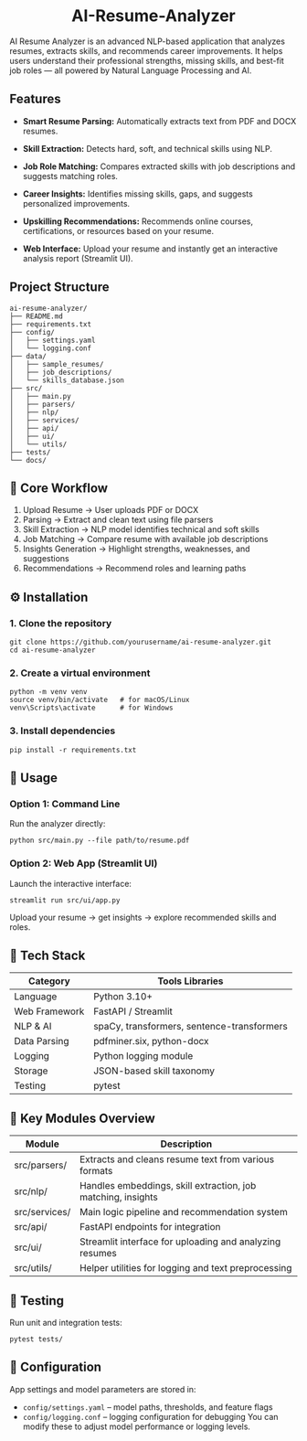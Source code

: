 <h1 align="center">AI-Resume-Analyzer</h1>

AI Resume Analyzer is an advanced NLP-based application that analyzes resumes, extracts skills, and recommends career improvements. It helps users understand their professional strengths, missing skills, and best-fit job roles — all powered by Natural Language Processing and AI.

## Features

 - **Smart Resume Parsing:**
  Automatically extracts text from PDF and DOCX resumes.

 - **Skill Extraction:**
  Detects hard, soft, and technical skills using NLP.

 - **Job Role Matching:**
  Compares extracted skills with job descriptions and suggests matching roles.

 - **Career Insights:**
  Identifies missing skills, gaps, and suggests personalized improvements.

 - **Upskilling Recommendations:**
  Recommends online courses, certifications, or resources based on your resume.

 - **Web Interface:**
  Upload your resume and instantly get an interactive analysis report (Streamlit UI).


## Project Structure

    ai-resume-analyzer/
    ├── README.md
    ├── requirements.txt
    ├── config/
    │   ├── settings.yaml
    │   └── logging.conf
    ├── data/
    │   ├── sample_resumes/
    │   ├── job_descriptions/
    │   └── skills_database.json
    ├── src/
    │   ├── main.py
    │   ├── parsers/
    │   ├── nlp/
    │   ├── services/
    │   ├── api/
    │   ├── ui/
    │   └── utils/
    ├── tests/
    └── docs/



## 🧠 Core Workflow

 1. Upload Resume → User uploads PDF or DOCX
 2. Parsing → Extract and clean text using file parsers
 3. Skill Extraction → NLP model identifies technical and soft skills
 4. Job Matching → Compare resume with available job descriptions
 5. Insights Generation → Highlight strengths, weaknesses, and suggestions
 6. Recommendations → Recommend roles and learning paths


## ⚙️ Installation
### 1. Clone the repository
```
git clone https://github.com/yourusername/ai-resume-analyzer.git
cd ai-resume-analyzer
```
### 2. Create a virtual environment
```
python -m venv venv
source venv/bin/activate   # for macOS/Linux
venv\Scripts\activate      # for Windows
```
### 3. Install dependencies
```
pip install -r requirements.txt
```


## 🧾 Usage
### Option 1: Command Line

Run the analyzer directly:
```
python src/main.py --file path/to/resume.pdf
```
### Option 2: Web App (Streamlit UI)

Launch the interactive interface:
```
streamlit run src/ui/app.py
```

Upload your resume → get insights → explore recommended skills and roles.


## 🧰 Tech Stack
| Category     	| Tools  Libraries                          |
|---------------|-------------------------------------------|
| Language	     | Python 3.10+                              |
| Web Framework	| FastAPI / Streamlit                       |
| NLP & AI     	| spaCy, transformers, sentence-transformers|
| Data Parsing	 | pdfminer.six, python-docx                 |
| Logging      	| Python logging module                     |
| Storage	      | JSON-based skill taxonomy                 |
| Testing	      | pytest                                    |


## 📁 Key Modules Overview
| Module          |	Description                                                 |
|-----------------|-------------------------------------------------------------|
| src/parsers/   	| Extracts and cleans resume text from various formats        |
| src/nlp/        | Handles embeddings, skill extraction, job matching, insights|
| src/services/	  | Main logic pipeline and recommendation system               |
| src/api/	       | FastAPI endpoints for integration                           |
| src/ui/	        | Streamlit interface for uploading and analyzing resumes     |
| src/utils/	     | Helper utilities for logging and text preprocessing         |


## 🧪 Testing

Run unit and integration tests:
```
pytest tests/
```


## 🧭 Configuration

App settings and model parameters are stored in:
  - `config/settings.yaml` – model paths, thresholds, and feature flags
  - `config/logging.conf` – logging configuration for debugging
You can modify these to adjust model performance or logging levels.
